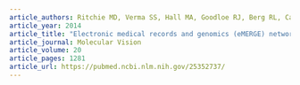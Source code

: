 ```yaml
---
article_authors: Ritchie MD, Verma SS, Hall MA, Goodloe RJ, Berg RL, Carrell DS, Carlson CS, Chen L, Crosslin DR, Denny JC, Jarvik G, Li R, Linneman JG, Pathak J, Peissig P, Rasmussen LV, Ramirez AH, Wang X, Wilke RA, Wolf WA, Torstenson ES, Turner SD, McCarty CA
article_year: 2014
article_title: "Electronic medical records and genomics (eMERGE) network exploration in cataract: Several new potential susceptibility loci"
article_journal: Molecular Vision
article_volume: 20
article_pages: 1281
article_url: https://pubmed.ncbi.nlm.nih.gov/25352737/
---
```

